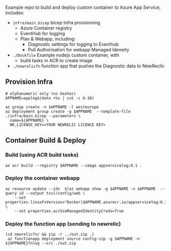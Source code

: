 
Example repo to build and deploy custom container to Azure App Service, includes:

 * `infra/main.bicep` bicep Infra provisioning 
    * Azure Container registry
    * EventHub for logging
    * Plan & Webapp, including:
      * Diagnostic settings for logging to Eventhub
      * Pull Authorisation for webapp Managed Ideneity
 * `./Dockfile` Example nodejs custom container, with
   * build tasks in ACR to create image
 * `./newrelicfn` function app that pushes the Diagnostic data to NewReclic

## Provision Infra

```
# alphanumeric only (no dashes)
APPNAME=applog$(date +%s | cut -c 6-10)

az group create -n $APPNAME -l westeurope
az deployment group create -g $APPNAME  --template-file ./infra/main.bicep --parameters \
  name=${APPNAME} \
  NR_LICENSE_KEY=<YOUR NEWRELIC LICENCE KEY>
```

## Container Build & Deploy

### Build (using ACR build tasks)

```
az acr build --registry $APPNAME --image appservicelog:0.1 .
```


### Deploy the container webapp

```
az resource update --ids  $(az webapp show -g $APPNAME -n $APPNAME  --query id --output tsv)/config/web \
    --set properties.linuxFxVersion="Docker|$APPNAME.azurecr.io/appservicelog:0.1" \
    --set properties.acrUseManagedIdentityCreds=True
```


### Deploy the function app (sending to newrelic)

```
(cd newrelicfn/ && zip -r ../out.zip .)
 az functionapp deployment source config-zip -g $APPNAME -n ${APPNAME}fnlog --src ./out.zip
 ```
